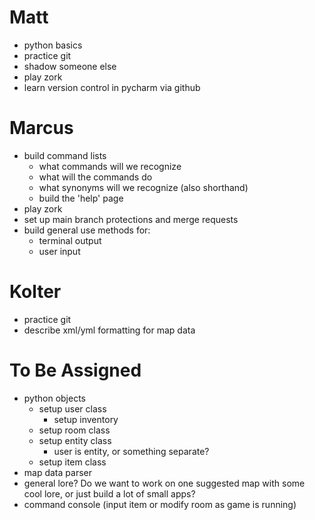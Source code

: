 # Matt
* python basics
* practice git
* shadow someone else 
* play zork
* learn version control in pycharm via github

# Marcus 
* build command lists
    - what commands will we recognize
    - what will the commands do
    - what synonyms will we recognize (also shorthand)
    - build the 'help' page
* play zork
* set up main branch protections and merge requests
* build general use methods for:
    - terminal output
    - user input

# Kolter
* practice git
* describe xml/yml formatting for map data 


# To Be Assigned

* python objects
    * setup user class
        * setup inventory
    * setup room class
    * setup entity class
        - user is entity, or something separate?
    * setup item class
* map data parser
* general lore? Do we want to work on one suggested map with some cool lore, or just build a lot of small apps?
* command console (input item or modify room as game is running)
